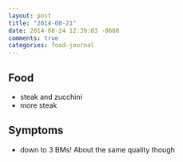 ```yaml
---
layout: post
title: "2014-08-21"
date: 2014-08-24 12:39:03 -0600
comments: true
categories: food-journal
---
```


## Food
* steak and zucchini
* more steak

## Symptoms
* down to 3 BMs! About the same quality though

